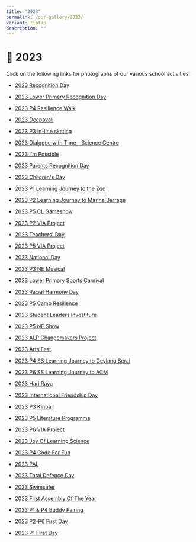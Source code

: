 ```yaml
---
title: "2023"
permalink: /our-gallery/2023/
variant: tiptap
description: ""
---
```

<h1>📸 2023</h1><p>Click on the following links for photographs of our various school activities!</p><ul data-tight="true" class="tight"><li><p><a href="https://photos.app.goo.gl/uJhhKc8vNNLRtXfn8" rel="noopener noreferrer nofollow" target="_blank">2023 Recognition Day</a></p></li><li><p><a href="https://photos.app.goo.gl/JeNZbacuofpwaSjL9" rel="noopener noreferrer nofollow" target="_blank">2023 Lower Primary Recognition Day</a></p></li><li><p><a href="https://photos.app.goo.gl/u2dcTM8CvCG6fpY36" rel="noopener noreferrer nofollow" target="_blank">2023 P4 Resilience Walk</a></p></li><li><p><a href="https://photos.app.goo.gl/dmWgooZjeFurn3Hy8" rel="noopener noreferrer nofollow" target="_blank">2023 Deepavali</a></p></li><li><p><a href="https://photos.app.goo.gl/7trNkk5EP1m7jXTF9" rel="noopener noreferrer nofollow" target="_blank">2023 P3 In-line skating</a></p></li><li><p><a href="https://photos.app.goo.gl/J5TiH8nzeUNRtBGu9" rel="noopener noreferrer nofollow" target="_blank">2023 Dialogue with Time - Science Centre</a></p></li><li><p><a href="https://photos.app.goo.gl/K8amrvVGG4ePX4KBA" rel="noopener noreferrer nofollow" target="_blank">2023 I'm Possible</a></p></li><li><p><a href="https://photos.app.goo.gl/a6gzyDF2gYCyRRt37" rel="noopener noreferrer nofollow" target="_blank">2023 Parents Recognition Day</a></p></li><li><p><a href="https://photos.app.goo.gl/wCntXLqRQiwWCMMp9" rel="noopener noreferrer nofollow" target="_blank">2023 Children's Day</a></p></li><li><p><a href="https://photos.app.goo.gl/rAYKxfgH1oc8JFG86" rel="noopener noreferrer nofollow" target="_blank">2023 P1 Learning Journey to the Zoo</a></p></li><li><p><a href="https://photos.app.goo.gl/i4E94yGUi9VeGnvx9" rel="noopener noreferrer nofollow" target="_blank">2023 P2 Learning Journey to Marina Barrage</a></p></li><li><p><a href="https://photos.app.goo.gl/brTetDwxVjffHFix5" rel="noopener noreferrer nofollow" target="_blank">2023 P5 CL Gameshow</a></p></li><li><p><a href="https://photos.app.goo.gl/95zUD1GabYfE8TZE8" rel="noopener noreferrer nofollow" target="_blank">2023 P2 VIA Project</a></p></li><li><p><a href="https://photos.app.goo.gl/nWc8LQdpVL8tk7AM8" rel="noopener noreferrer nofollow" target="_blank">2023 Teachers' Day</a></p></li><li><p><a href="https://photos.app.goo.gl/bCNmTwD7hoydUQw96" rel="noopener noreferrer nofollow" target="_blank">2023 P5 VIA Project</a></p></li><li><p><a href="https://photos.app.goo.gl/jfCypAgcEnBP7MMb7" rel="noopener noreferrer nofollow" target="_blank">2023 National Day</a></p></li><li><p><a href="https://photos.app.goo.gl/5cnVwqhsrMDvZgXZ7" rel="noopener noreferrer nofollow" target="_blank">2023 P3 NE Musical</a></p></li><li><p><a href="https://photos.app.goo.gl/WBU48CcXchMkCZzq6" rel="noopener noreferrer nofollow" target="_blank">2023 Lower Primary Sports Carnival</a></p></li><li><p><a href="https://photos.app.goo.gl/TXmGWxWtphn3LJJHA" rel="noopener noreferrer nofollow" target="_blank">2023 Racial Harmony Day</a></p></li><li><p><a href="https://photos.app.goo.gl/mbDm4hcCjsv7C1UX9" rel="noopener noreferrer nofollow" target="_blank">2023 P5 Camp Resilience</a></p></li><li><p><a href="https://photos.app.goo.gl/qusDTK6NGmn4iEi86" rel="noopener noreferrer nofollow" target="_blank">2023 Student Leaders Investiture</a></p></li><li><p><a href="https://photos.app.goo.gl/wSGpZamfmuNK5v4q8" rel="noopener noreferrer nofollow" target="_blank">2023 P5 NE Show</a></p></li><li><p><a href="https://photos.app.goo.gl/LfNhtLGtdUNhRLKZ9" rel="noopener noreferrer nofollow" target="_blank">2023 ALP Changemakers Project</a></p></li><li><p><a href="https://photos.app.goo.gl/nuvmCSuVRT3RucL96" rel="noopener noreferrer nofollow" target="_blank">2023 Arts Fest</a></p></li><li><p><a href="https://photos.app.goo.gl/oqrSmmTVgHZrr6xb7" rel="noopener noreferrer nofollow" target="_blank">2023 P4 SS Learning Journey to Geylang Serai</a></p></li><li><p><a href="https://photos.app.goo.gl/PN3v1XPTc9KEkofC9" rel="noopener noreferrer nofollow" target="_blank">2023 P6 SS Learning Journey to ACM</a></p></li><li><p><a href="https://photos.app.goo.gl/tMAHJS8Nvh4A65GZ7" rel="noopener noreferrer nofollow" target="_blank">2023 Hari Raya</a></p></li><li><p><a href="https://photos.app.goo.gl/vHxY2fCNq72RGbSd6" rel="noopener noreferrer nofollow" target="_blank">2023 International Friendship Day</a></p></li><li><p><a href="https://photos.app.goo.gl/4qk2hwKR1xjTc8Sm7" rel="noopener noreferrer nofollow" target="_blank">2023 P3 Kinball</a></p></li><li><p><a href="https://photos.app.goo.gl/df2Ekx9YFJJyv3AJ9" rel="noopener noreferrer nofollow" target="_blank">2023 P5 Literature Programme</a></p></li><li><p><a href="https://photos.app.goo.gl/KJMAgVSpqMiNAfUy9" rel="noopener noreferrer nofollow" target="_blank">2023 P6 VIA Project</a></p></li><li><p><a href="https://photos.app.goo.gl/sjLYuH2fZUDYG8SA6" rel="noopener noreferrer nofollow" target="_blank">2023 Joy Of Learning Science</a></p></li><li><p><a href="https://photos.app.goo.gl/9oTCfgh9s5Tdc4z5A" rel="noopener noreferrer nofollow" target="_blank">2023 P4 Code For Fun</a></p></li><li><p><a href="https://photos.app.goo.gl/hK9jJcYDawzRXYtQ7" rel="noopener noreferrer nofollow" target="_blank">2023 PAL</a></p></li><li><p><a href="https://photos.app.goo.gl/b4CfGsduMv4uLzaR7" rel="noopener noreferrer nofollow" target="_blank">2023 Total Defence Day</a></p></li><li><p><a href="https://photos.app.goo.gl/kw9zEVpSs3L4fXit9" rel="noopener noreferrer nofollow" target="_blank">2023 Swimsafer</a></p></li><li><p><a href="https://photos.app.goo.gl/LArc6EkPoZw28vTg8" rel="noopener noreferrer nofollow" target="_blank">2023 First Assembly Of The Year</a></p></li><li><p><a href="https://photos.app.goo.gl/ncPC8kdhXxg8JUcS8" rel="noopener noreferrer nofollow" target="_blank">2023 P1 &amp; P4 Buddy Pairing</a></p></li><li><p><a href="https://photos.app.goo.gl/o2Rxawyb9nEGogVc7" rel="noopener noreferrer nofollow" target="_blank">2023 P2-P6 First Day</a></p></li><li><p><a href="https://photos.app.goo.gl/GJacZMyENCGM5CmS9" rel="noopener noreferrer nofollow" target="_blank">2023 P1 First Day</a></p></li></ul><p></p>